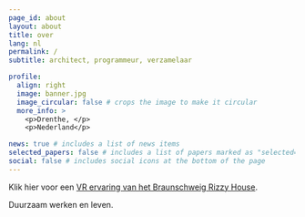 ```yaml
---
page_id: about
layout: about
title: over
lang: nl
permalink: /
subtitle: architect, programmeur, verzamelaar

profile:
  align: right
  image: banner.jpg
  image_circular: false # crops the image to make it circular
  more_info: >
    <p>Drenthe, </p>
    <p>Nederland</p>

news: true # includes a list of news items
selected_papers: false # includes a list of papers marked as "selected={true}"
social: false # includes social icons at the bottom of the page
---
```


<!--
SPDX-FileCopyrightText: 2024 EJ Broerse

SPDX-License-Identifier: CC-BY-NC-SA-4.0
-->

Klik hier voor een [VR ervaring van het Braunschweig Rizzy House](https://happy-rizzi-house.de/wp-content/rizzi_haus_3d.html).

Duurzaam werken en leven.
